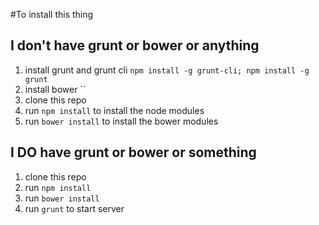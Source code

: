 #To install this thing

## I don't have grunt or bower or anything
1. install grunt and grunt cli `npm install -g grunt-cli; npm install -g grunt`
2. install bower ``
3. clone this repo
4. run `npm install` to install the node modules
5. run `bower install` to install the bower modules

## I DO have grunt or bower or something
1. clone this repo
2. run `npm install`
3. run `bower install`
4. run `grunt` to start server